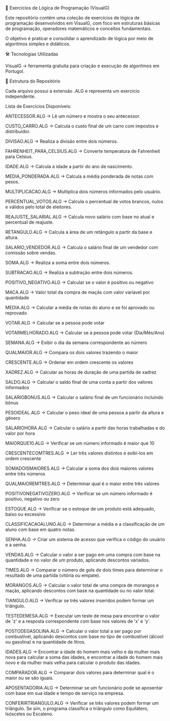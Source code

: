 📘 Exercícios de Lógica de Programação (VisualG)

Este repositório contém uma coleção de exercícios de lógica de programação desenvolvidos em VisualG, com foco em estruturas básicas de programação, operadores matemáticos e conceitos fundamentais.

O objetivo é praticar e consolidar o aprendizado de lógica por meio de algoritmos simples e didáticos.


🛠️ Tecnologias Utilizadas

VisualG
 → ferramenta gratuita para criação e execução de algoritmos em Portugol.
 

📂 Estrutura do Repositório

Cada arquivo possui a extensão .ALG e representa um exercício independente.

Lista de Exercícios Disponíveis:

ANTECESSOR.ALG → Lê um número e mostra o seu antecessor.

CUSTO_CARRO.ALG → Calcula o custo final de um carro com impostos e distribuidor.

DIVISAO.ALG → Realiza a divisão entre dois números.

FAHRENHEIT_PARA_CELSIUS.ALG → Converte temperatura de Fahrenheit para Celsius.

IDADE.ALG → Calcula a idade a partir do ano de nascimento.

MEDIA_PONDERADA.ALG → Calcula a média ponderada de notas com pesos.

MULTIPLICACAO.ALG → Multiplica dois números informados pelo usuário.

PERCENTUAL_VOTOS.ALG → Calcula o percentual de votos brancos, nulos e válidos pelo total de eleitores.

REAJUSTE_SALARIAL.ALG → Calcula novo salário com base no atual e percentual de reajuste.

RETANGULO.ALG → Calcula a área de um retângulo a partir da base e altura.

SALARIO_VENDEDOR.ALG → Calcula o salário final de um vendedor com comissão sobre vendas.

SOMA.ALG → Realiza a soma entre dois números.

SUBTRACAO.ALG → Realiza a subtração entre dois números.

POSITIVO_NEGATIVO.ALG → Calcular se o valor é positivo ou negativo

MACA.ALG → Valor total da compra de maçãs com valor variavel por quantidade

MEDIA.ALG → Calcular a média de notas do aluno e se foi aprovado ou reprovado

VOTAR.ALG → Calcular se a pessoa pode votar

VOTARMELHORADO.ALG → Calcular se a pessoa pode votar (Dia/Mês/Ano)

SEMANA.ALG → Exibir o dia da semana correspondente ao número

QUALMAIOR.ALG → Compara os dois valores trazendo o maior

CRESCENTE.ALG → Ordenar em ordem crescente os valores

XADREZ.ALG → Calcular as horas de duração de uma partida de xadrez

SALDO.ALG → Calcular o saldo final de uma conta a partir dos valores informados

SALARIOBONUS.ALG → Calcular o salário final de um funcionário incluindo bônus

PESOIDEAL.ALG → Calcular o peso ideal de uma pessoa a partir da altura e gênero

SALARIOHORA.ALG → Calcular o salário a partir das horas trabalhadas e do valor por hora

MAIORQUE10.ALG → Verificar se um número informado é maior que 10

CRESCENTECOMTRES.ALG → Ler três valores distintos e exibi-los em ordem crescente

SOMADOISMAIORES.ALG → Calcular a soma dos dois maiores valores entre três números

QUALMAIOREMTRES.ALG → Determinar qual é o maior entre três valores

POSITIVONEGATIVOZERO.ALG → Verificar se um número informado é positivo, negativo ou zero

ESTOQUE.ALG → Verificar se o estoque de um produto está adequado, baixo ou excessivo

CLASSIFICACAOALUNO.ALG → Determinar a média e a classificação de um aluno com base em quatro notas.

SENHA.ALG → Criar um sistema de acesso que verifica o código do usuário e a senha.

VENDAS.ALG → Calcular o valor a ser pago em uma compra com base na quantidade e no valor de um produto, aplicando descontos variados.

TIMES.ALG → Comparar o número de gols de dois times para determinar o resultado de uma partida (vitória ou empate).

MORANGOS.ALG → Calcular o valor total de uma compra de morangos e maçãs, aplicando descontos com base na quantidade ou no valor total.

TIANGULO.ALG → Verificar se três valores inseridos podem formar um triângulo.

TESTEDEMESA.ALG → Executar um teste de mesa para encontrar o valor de 'z' e a resposta correspondente com base nos valores de 'x' e 'y'.

POSTODEGASOLINA.ALG → Calcular o valor total a ser pago por combustível, aplicando descontos com base no tipo de combustível (álcool ou gasolina) e na quantidade de litros.

IDADES.ALG → Encontrar a idade do homem mais velho e da mulher mais nova para calcular a soma das idades, e encontrar a idade do homem mais novo e da mulher mais velha para calcular o produto das idades.

COMPARADOR.ALG → Comparar dois valores para determinar qual é o maior ou se são iguais.

APOSENTADORIA.ALG → Determinar se um funcionário pode se aposentar com base em sua idade e tempo de serviço na empresa.

CONFERIRTRIANGULO.ALG → Verificar se três valores podem formar um triângulo. Se sim, o programa classifica o triângulo como Equilátero, Isósceles ou Escaleno.
